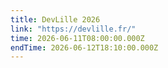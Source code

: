 ```yaml
---
title: DevLille 2026
link: "https://devlille.fr/"
time: 2026-06-11T08:00:00.000Z
endTime: 2026-06-12T18:10:00.000Z
---
```

